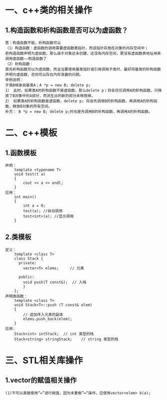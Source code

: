 # 一、c++类的相关操作
## 1.构造函数和析构函数是否可以为虚函数？
	答：构造函数不能，析构函数可以
	（1）构造函数：虚函数的调用需要虚函数表指针，而该指针存放在对象的内存空间中；
	若构造函数声明为虚函数，那么由于对象还未创建，还没有内存空间，更没有虚函数表地址用来调用虚函数——构造函数了
	（2）析构函数：
	首先析构函数可以为虚函数，而且当要使用基类指针或引用调用子类时，最好将基类的析构函数声明为虚函数，否则可以存在内存泄露的问题。
	举例说明：
	子类B继承自基类A；A *p = new B; delete p;
	1） 此时，如果类A的析构函数不是虚函数，那么delete p；将会仅仅调用A的析构函数，只释放了B对象中的A部分，而派生出的新的部分未释放掉。
	2） 如果类A的析构函数是虚函数，delete p; 将会先调用B的析构函数，再调用A的析构函数，释放B对象的所有空间。
	补充： B *p = new B; delete p;时也是先调用B的析构函数，再调用A的析构函数。
	
	
# 二、c++模板
## 1.函数模板
	声明：
		template <typename T>
		void test(t a)
		{
			cout << a << endl;
		}
	应用：
		int main()
		{
			int a = 0;
			test(a); //自动调用
			test<int>(a); //显示调用
		}
## 2.类模板
	定义：
		template <class T>
		class Stack { 
		  private: 
			vector<T> elems;     // 元素 
		 
		  public: 
			void push(T const&);  // 入栈
			} 
		};
	声明类函数：
		template <class T>
		void Stack<T>::push (T const& elem) 
		{ 
			// 追加传入元素的副本
			elems.push_back(elem);    
		}
	应用:
		Stack<int> intStack;  // int 类型的栈 
		Stack<string> stringStack;    // string 类型的栈 
	

# 三、STL相关库操作
## 1.vector的赋值相关操作
	(1)不可以直接使用“=”进行赋值，因为未重载”=“操作，应使用vector<elem> b(a);

